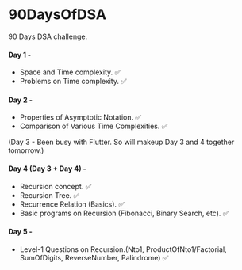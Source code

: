 # 90DaysOfDSA
90 Days DSA challenge.

#### Day 1 - 
- Space and Time complexity. ✅
- Problems on Time complexity. ✅

#### Day 2 -
- Properties of Asymptotic Notation. ✅
- Comparison of Various Time Complexities. ✅

(Day 3 - Been busy with Flutter. So will makeup Day 3 and 4 together tomorrow.) 

#### Day 4 (Day 3 + Day 4) -
- Recursion concept. ✅
- Recursion Tree. ✅
- Recurrence Relation (Basics). ✅
- Basic programs on Recursion (Fibonacci, Binary Search, etc). ✅

#### Day 5 -
- Level-1 Questions on Recursion.(Nto1, ProductOfNto1/Factorial, SumOfDigits, ReverseNumber, Palindrome) ✅
